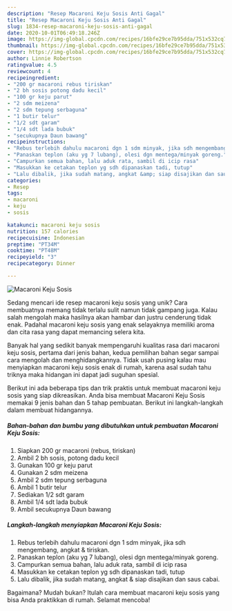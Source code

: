 ```yaml
---
description: "Resep Macaroni Keju Sosis Anti Gagal"
title: "Resep Macaroni Keju Sosis Anti Gagal"
slug: 1834-resep-macaroni-keju-sosis-anti-gagal
date: 2020-10-01T06:49:18.246Z
image: https://img-global.cpcdn.com/recipes/16bfe29ce7b95dda/751x532cq70/macaroni-keju-sosis-foto-resep-utama.jpg
thumbnail: https://img-global.cpcdn.com/recipes/16bfe29ce7b95dda/751x532cq70/macaroni-keju-sosis-foto-resep-utama.jpg
cover: https://img-global.cpcdn.com/recipes/16bfe29ce7b95dda/751x532cq70/macaroni-keju-sosis-foto-resep-utama.jpg
author: Linnie Robertson
ratingvalue: 4.5
reviewcount: 4
recipeingredient:
- "200 gr macaroni rebus tiriskan"
- "2 bh sosis potong dadu kecil"
- "100 gr keju parut"
- "2 sdm meizena"
- "2 sdm tepung serbaguna"
- "1 butir telur"
- "1/2 sdt garam"
- "1/4 sdt lada bubuk"
- "secukupnya Daun bawang"
recipeinstructions:
- "Rebus terlebih dahulu macaroni dgn 1 sdm minyak, jika sdh mengembang, angkat &amp; tiriskan."
- "Panaskan teplon (aku yg 7 lubang), olesi dgn mentega/minyak goreng."
- "Campurkan semua bahan, lalu aduk rata, sambil di icip rasa"
- "Masukkan ke cetakan teplon yg sdh dipanaskan tadi, tutup"
- "Lalu dibalik, jika sudah matang, angkat &amp; siap disajikan dan saus cabai."
categories:
- Resep
tags:
- macaroni
- keju
- sosis

katakunci: macaroni keju sosis 
nutrition: 157 calories
recipecuisine: Indonesian
preptime: "PT34M"
cooktime: "PT48M"
recipeyield: "3"
recipecategory: Dinner

---
```



![Macaroni Keju Sosis](https://img-global.cpcdn.com/recipes/16bfe29ce7b95dda/751x532cq70/macaroni-keju-sosis-foto-resep-utama.jpg)

Sedang mencari ide resep macaroni keju sosis yang unik? Cara membuatnya memang tidak terlalu sulit namun tidak gampang juga. Kalau salah mengolah maka hasilnya akan hambar dan justru cenderung tidak enak. Padahal macaroni keju sosis yang enak selayaknya memiliki aroma dan cita rasa yang dapat memancing selera kita.



Banyak hal yang sedikit banyak mempengaruhi kualitas rasa dari macaroni keju sosis, pertama dari jenis bahan, kedua pemilihan bahan segar sampai cara mengolah dan menghidangkannya. Tidak usah pusing kalau mau menyiapkan macaroni keju sosis enak di rumah, karena asal sudah tahu triknya maka hidangan ini dapat jadi suguhan spesial.


Berikut ini ada beberapa tips dan trik praktis untuk membuat macaroni keju sosis yang siap dikreasikan. Anda bisa membuat Macaroni Keju Sosis memakai 9 jenis bahan dan 5 tahap pembuatan. Berikut ini langkah-langkah dalam membuat hidangannya.

<!--inarticleads1-->

##### Bahan-bahan dan bumbu yang dibutuhkan untuk pembuatan Macaroni Keju Sosis:

1. Siapkan 200 gr macaroni (rebus, tiriskan)
1. Ambil 2 bh sosis, potong dadu kecil
1. Gunakan 100 gr keju parut
1. Gunakan 2 sdm meizena
1. Ambil 2 sdm tepung serbaguna
1. Ambil 1 butir telur
1. Sediakan 1/2 sdt garam
1. Ambil 1/4 sdt lada bubuk
1. Ambil secukupnya Daun bawang




<!--inarticleads2-->

##### Langkah-langkah menyiapkan Macaroni Keju Sosis:

1. Rebus terlebih dahulu macaroni dgn 1 sdm minyak, jika sdh mengembang, angkat &amp; tiriskan.
1. Panaskan teplon (aku yg 7 lubang), olesi dgn mentega/minyak goreng.
1. Campurkan semua bahan, lalu aduk rata, sambil di icip rasa
1. Masukkan ke cetakan teplon yg sdh dipanaskan tadi, tutup
1. Lalu dibalik, jika sudah matang, angkat &amp; siap disajikan dan saus cabai.




Bagaimana? Mudah bukan? Itulah cara membuat macaroni keju sosis yang bisa Anda praktikkan di rumah. Selamat mencoba!
